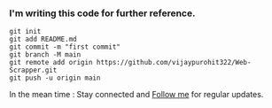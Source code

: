 ### I'm writing this code for further reference.

```
git init
git add README.md
git commit -m "first commit"
git branch -M main
git remote add origin https://github.com/vijaypurohit322/Web-Scrapper.git
git push -u origin main
```

In the mean time : Stay connected and [Follow me](https://github.com/vijaypurohit322) for regular updates.
